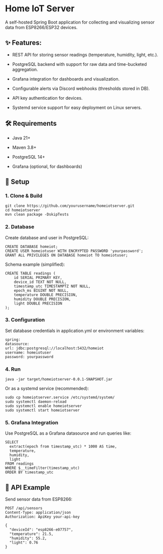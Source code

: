 # Home IoT Server

A self-hosted Spring Boot application for collecting and visualizing sensor data from ESP8266/ESP32 devices.

## ✨ Features:

* REST API for storing sensor readings (temperature, humidity, light, etc.).

* PostgreSQL backend with support for raw data and time-bucketed aggregation.

* Grafana integration for dashboards and visualization.

* Configurable alerts via Discord webhooks (thresholds stored in DB).

* API key authentication for devices.

* Systemd service support for easy deployment on Linux servers.

## 🛠️ Requirements

* Java 21+

* Maven 3.8+

* PostgreSQL 14+

* Grafana (optional, for dashboards)

## 🚀 Setup

###  1. Clone & Build

```
git clone https://github.com/yourusername/homeiotserver.git
cd homeiotserver
mvn clean package -DskipTests
```

### 2. Database

Create database and user in PostgreSQL:

```
CREATE DATABASE homeiot;
CREATE USER homeiotuser WITH ENCRYPTED PASSWORD 'yourpassword';
GRANT ALL PRIVILEGES ON DATABASE homeiot TO homeiotuser;
```

Schema example (simplified):

```
CREATE TABLE readings (
    id SERIAL PRIMARY KEY,
    device_id TEXT NOT NULL,
    timestamp_utc TIMESTAMPTZ NOT NULL,
    epoch_ms BIGINT NOT NULL,
    temperature DOUBLE PRECISION,
    humidity DOUBLE PRECISION,
    light DOUBLE PRECISION
); 
```

### 3. Configuration

Set database credentials in application.yml or environment variables:

```
spring:
datasource:
url: jdbc:postgresql://localhost:5432/homeiot
username: homeiotuser
password: yourpassword
```

### 4. Run

```
java -jar target/homeiotserver-0.0.1-SNAPSHOT.jar
```

Or as a systemd service (recommended):

```
sudo cp homeiotserver.service /etc/systemd/system/
sudo systemctl daemon-reload
sudo systemctl enable homeiotserver
sudo systemctl start homeiotserver
```

### 5. Grafana Integration

Use PostgreSQL as a Grafana datasource and run queries like:

```
SELECT
  extract(epoch from timestamp_utc) * 1000 AS time,
  temperature,
  humidity,
  light
FROM readings
WHERE $__timeFilter(timestamp_utc)
ORDER BY timestamp_utc
```

## 📡 API Example

Send sensor data from ESP8266:

```
POST /api/sensors
Content-Type: application/json
Authorization: ApiKey your-api-key

{
  "deviceId": "esp8266-e07757",
  "temperature": 21.5,
  "humidity": 55.2,
  "light": 0.76
}
```